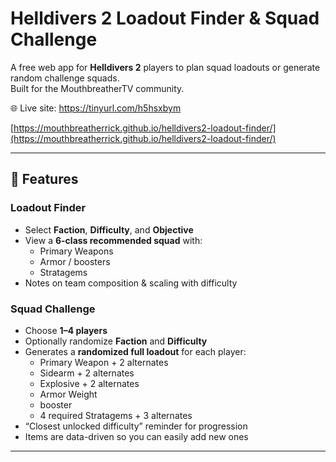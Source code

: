 # Helldivers 2 Loadout Finder & Squad Challenge

A free web app for **Helldivers 2** players to plan squad loadouts or generate random challenge squads.  
Built for the MouthbreatherTV community.

🌐 Live site: https://tinyurl.com/h5hsxbym

[https://mouthbreatherrick.github.io/helldivers2-loadout-finder/](https://mouthbreatherrick.github.io/helldivers2-loadout-finder/)

---

## 🔹 Features

### Loadout Finder

- Select **Faction**, **Difficulty**, and **Objective**
- View a **6-class recommended squad** with:
  - Primary Weapons
  - Armor / boosters
  - Stratagems
- Notes on team composition & scaling with difficulty

### Squad Challenge

- Choose **1–4 players**
- Optionally randomize **Faction** and **Difficulty**
- Generates a **randomized full loadout** for each player:
  - Primary Weapon + 2 alternates
  - Sidearm + 2 alternates
  - Explosive + 2 alternates
  - Armor Weight
  - booster
  - 4 required Stratagems + 3 alternates
- “Closest unlocked difficulty” reminder for progression
- Items are data-driven so you can easily add new ones

---
